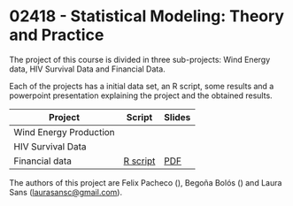 # 02418 - Statistical Modeling: Theory and Practice

The project of this course is divided in three sub-projects: Wind Energy data, HIV Survival Data and Financial Data. 

Each of the projects has a initial data set, an R script, some results and a powerpoint presentation explaining the project and the obtained results. 

| Project                | Script | Slides |
| ---------------------- | ------ | ---------- |
| Wind Energy Production | []()   | []()       |
| HIV Survival Data      | []()   | []()       |
| Financial data         | [R script](https://github.com/laurasansc/statistical_modelling/blob/main/scripts/finance.R)   | [PDF](https://github.com/laurasansc/statistical_modelling/blob/main/slides/FinancialData_02418.pdf)       |


The authors of this project are Felix Pacheco (), Begoña Bolós () and Laura Sans (laurasansc@gmail.com).
